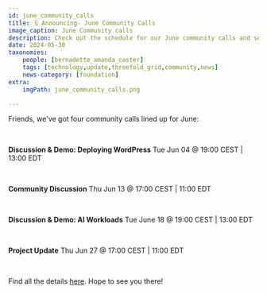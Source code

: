 ```yaml
---
id: june_community_calls
title: 🗓 Announcing- June Community Calls
image_caption: June Community calls
description: Check out the schedule for our June community calls and see what's on the agenda. Save the date!
date: 2024-05-30
taxonomies:
    people: [bernadette_amanda_caster]
    tags: [technology,update,threefold_grid,community,news]
    news-category: [foundation]
extra:
    imgPath: june_community_calls.png

---
```


Friends, we've got four community calls lined up for June:

<br/>

**Discussion & Demo: Deploying WordPress**
Tue Jun 04 @ 19:00 CEST | 13:00 EDT

<br/>

**Community Discussion**
Thu Jun 13 @ 17:00 CEST | 11:00 EDT

</br>

**Discussion & Demo: AI Workloads**
Tue June 18 @ 19:00 CEST | 13:00 EDT

</br>

**Project Update**
Thu Jun 27 @ 17:00 CEST | 11:00 EDT

</br>

Find all the details [here](https://forum.threefold.io/t/community-call-schedule-for-june-2024/4361). Hope to see you there!







